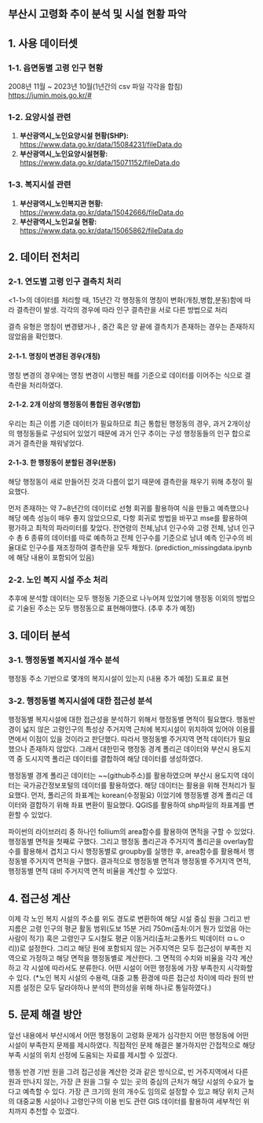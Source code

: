 ## 부산시 고령화 추이 분석 및 시설 현황 파악

## 1. 사용 데이터셋

### 1-1. 읍면동별 고령 인구 현황
2008년 11월 ~ 2023년 10월(1년간의 csv 파일 각각을 합침) 
https://jumin.mois.go.kr/#

### 1-2. 요양시설 관련
1. **부산광역시_노인요양시설 현황(SHP):** https://www.data.go.kr/data/15084231/fileData.do
2. **부산광역시_노인요양시설현황:** https://www.data.go.kr/data/15071152/fileData.do

### 1-3. 복지시설 관련
1. **부산광역시_노인복지관 현황:** https://www.data.go.kr/data/15042666/fileData.do
2. **부산광역시_노인교실 현황:** https://www.data.go.kr/data/15065862/fileData.do

## 2. 데이터 전처리

### 2-1. 연도별 고령 인구 결측치 처리
 
 <1-1>의 데이터를 처리할 때, 15년간 각 행정동의 명칭이 변화(개칭,병합,분동)함에 따라 결측란이 발생. 각각의 경우에 따라 인구 결측란을 서로 다른 방법으로 처리

 결측 유형은 명칭이 변경됐거나 , 중간 혹은 양 끝에 결측치가 존재하는 경우는 존재하지 않았음을 확인했다.

#### 2-1-1. 명칭이 변경된 경우(개칭)
 
  명칭 변경의 경우에는 명칭 변경이 시행된 해를 기준으로 데이터를 이어주는 식으로 결측란을 처리하였다.

#### 2-1-2. 2개 이상의 행정동이 통합된 경우(병합)

  우리는 최근 이름 기준 데이터가 필요하므로 최근 통합된 행정동의 경우, 과거 2개이상의 행정동들로 구성되어 있었기 때문에 과거 인구 추이는 구성 행정동들의 인구 합으로 과거 결측란을 채워넣었다.

#### 2-1-3. 한 행정동이 분할된 경우(분동)

   해당 행정동이 새로 만들어진 것과 다름이 없기 때문에 결측란을 채우기 위해 추정이 필요했다.

   먼저 존재하는 약 7~8년간의 데이터로 선형 회귀를 활용하여 식을 만들고 예측했으나 해당 예측 성능이 매우 좋지 않았으므로, 다항 회귀로 방법을 바꾸고 mse를 활용하여 평가하고 최적의 파라미터를 찾았다. 전연령의 전체,남녀 인구수와 고령 전체, 남녀 인구수 총 6 종류의 데이터를 따로 예측하고 전체 인구수를 기준으로 남녀 예측 인구수의 비율대로 인구수를 재조정하여 결측란을 모두 채웠다.
   (prediction_missingdata.ipynb에 해당 내용이 포함되어 있음)

### 2-2. 노인 복지 시설 주소 처리

 추후에 분석할 데이터는 모두 행정동 기준으로 나누어져 있었기에 행정동 이외의 방법으로 기술된 주소는 모두 행정동으로 표현해야했다.
 (추후 추가 예정)


## 3. 데이터 분석

### 3-1. 행정동별 복지시설 개수 분석

 행정동 주소 기반으로 몇개의 복지시설이 있는지 (내용 추가 예정)
 도표로 표현

### 3-2. 행정동별 복지시설에 대한 접근성 분석
   행정동별 복지시설에 대한 접근성을 분석하기 위해서 행정동별 면적이 필요했다. 행동반경이 넓지 않은 고령인구의 특성상 주거지역 근처에 복지시설이 위치하여 있어야 이용률면에서 이점이 있을 것이라고 판단했다. 따라서 행정동별 주거지역 면적 데이터가 필요했으나 존재하지 않았다. 그래서 대한민국 행정동 경계 폴리곤 데이터와 부산시 용도지역 중 도시지역 폴리곤 데이터를 결합하여 해당 데이터를 생성하였다.

   행정동별 경계 폴리곤 데이터는 ~~(github주소)를 활용하였으며 부산시 용도지역 데이터는 국가공간정보포털의 데이터를 활용하였다. 해당 데이터는 활용을 위해 전처리가 필요했다. 먼저, 폴리곤의 좌표계는 korean(수정필요) 이었기에 행정동별 경계 폴리곤 데이터와 결합하기 위해 좌표 변환이 필요했다. QGIS를 활용하여 shp파일의 좌표계를 변환할 수 있었다.

   파이썬의 라이브러리 중 하나인 follium의 area함수를 활용하여 면적을 구할 수 있었다. 행정동별 면적을 첫째로 구했다. 그리고 행정동 폴리곤과 주거지역 폴리곤을 overlay함수를 활용해서 겹치고 다시 행정동별로 groupby를 실행한 후, area함수를 활용해서 행정동별 주거지역 면적을 구했다. 결과적으로 행정동별 면적과 행정동별 주거지역 면적, 행정동별 면적 대비 주거지역 면적 비율을 계산할 수 있었다.

## 4. 접근성 계산

   이제 각 노인 복지 시설의 주소를 위도 경도로 변환하여 해당 시설 중심 원을 그리고 반지름은 고령 인구의 평균 활동 범위(도보 15분 거리 750m(출처:이거 뭔가 있었음 아는 사람이 적기) 혹은 고령인구 도시철도 평균 이동거리(출처:교통카드 빅데이터 ㅁㄴㅇ리))로 설정한다. 그리고 해당 원에 포함되지 않는 거주지역은 모두 접근성이 부족한 지역으로 가정하고 해당 면적을 행정동별로 계산한다. 그 면적의 수치와 비율을 각각 계산하고 각 시설에 따라서도 분류한다. 어떤 시설이 어떤 행정동에 가장 부족한지 시각화할 수 있다. (*노인 복지 시설의 수용력, 대중 교통 환경에 따른 접근성 차이에 따라 원의 반지름 설정은 모두 달라야하나 분석의 편의성을 위해 하나로 통일하였다.)

## 5. 문제 해결 방안

   앞선 내용에서 부산시에서 어떤 행정동이 고령화 문제가 심각한지 어떤 행정동에 어떤 시설이 부족한지 문제를 제시하였다. 직접적인 문제 해결은 불가하지만 간접적으로 해당 부족 시설의 위치 선정에 도움되는 자료를 제시할 수 있겠다.

   행동 반경 기반 원을 그려 접근성을 계산한 것과 같은 방식으로, 빈 거주지역에서 다른 원과 만나지 않는, 가장 큰 원을 그릴 수 있는 곳의 중심의 근처가 해당 시설의 수요가 높다고 예측할 수 있다. 가장 큰 크기의 원의 개수도 임의로 설정할 수 있고 해당 위치 근처의 대중교통 시설이나 고령인구의 이용 빈도 관련 GIS 데이터를 활용하여 세부적인 위치까지 추천할 수 있겠다.

 
   
 

 

 
